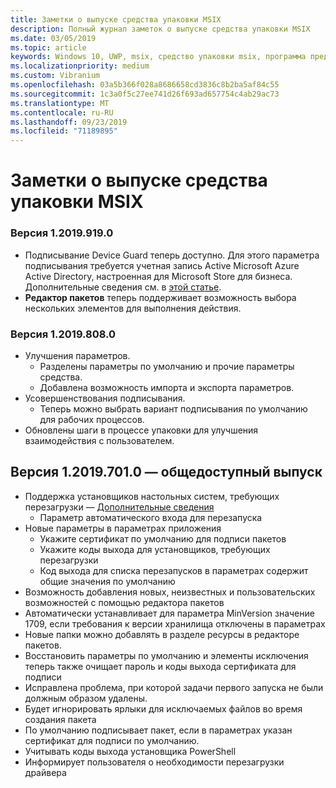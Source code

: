 ```yaml
---
title: Заметки о выпуске средства упаковки MSIX
description: Полный журнал заметок о выпуске средства упаковки MSIX
ms.date: 03/05/2019
ms.topic: article
keywords: Windows 10, UWP, msix, средство упаковки msix, программа предварительной оценки
ms.localizationpriority: medium
ms.custom: Vibranium
ms.openlocfilehash: 03a5b366f028a8686658cd3836c8b2ba5af84c55
ms.sourcegitcommit: 1c3a0f5c27ee741d26f693ad657754c4ab29ac73
ms.translationtype: MT
ms.contentlocale: ru-RU
ms.lasthandoff: 09/23/2019
ms.locfileid: "71189895"
---
```

# <a name="msix-packaging-tool-release-notes"></a>Заметки о выпуске средства упаковки MSIX

### <a name="version-120199190"></a>Версия 1.2019.919.0
- Подписывание Device Guard теперь доступно. Для этого параметра подписывания требуется учетная запись Active Microsoft Azure Active Directory, настроенная для Microsoft Store для бизнеса. Дополнительные сведения см. в [этой статье](https://docs.microsoft.com/windows/msix/package/signing-package-device-guard-signing).
- **Редактор пакетов** теперь поддерживает возможность выбора нескольких элементов для выполнения действия.

### <a name="version-120198080"></a>Версия 1.2019.808.0
- Улучшения параметров.
    - Разделены параметры по умолчанию и прочие параметры средства.
    - Добавлена возможность импорта и экспорта параметров.
- Усовершенствования подписывания.
    - Теперь можно выбрать вариант подписывания по умолчанию для рабочих процессов.
- Обновлены шаги в процессе упаковки для улучшения взаимодействия с пользователем.

## <a name="version-120197010---public-release"></a>Версия 1.2019.701.0 — общедоступный выпуск

- Поддержка установщиков настольных систем, требующих перезагрузки — [Дополнительные сведения](../support-restart.md)
    - Параметр автоматического входа для перезапуска 
- Новые параметры в параметрах приложения
    - Укажите сертификат по умолчанию для подписи пакетов 
    - Укажите коды выхода для установщиков, требующих перезагрузки
    - Код выхода для списка перезапусков в параметрах содержит общие значения по умолчанию
- Возможность добавления новых, неизвестных и пользовательских возможностей с помощью редактора пакетов
- Автоматически устанавливает для параметра MinVersion значение 1709, если требования к версии хранилища отключены в параметрах
- Новые папки можно добавлять в разделе ресурсы в редакторе пакетов.
- Восстановить параметры по умолчанию и элементы исключения теперь также очищает пароль и коды выхода сертификата для подписи
- Исправлена проблема, при которой задачи первого запуска не были должным образом удалены.
- Будет игнорировать ярлыки для исключаемых файлов во время создания пакета
- По умолчанию подписывает пакет, если в параметрах указан сертификат для подписи по умолчанию.
- Учитывать коды выхода установщика PowerShell
- Информирует пользователя о необходимости перезагрузки драйвера

